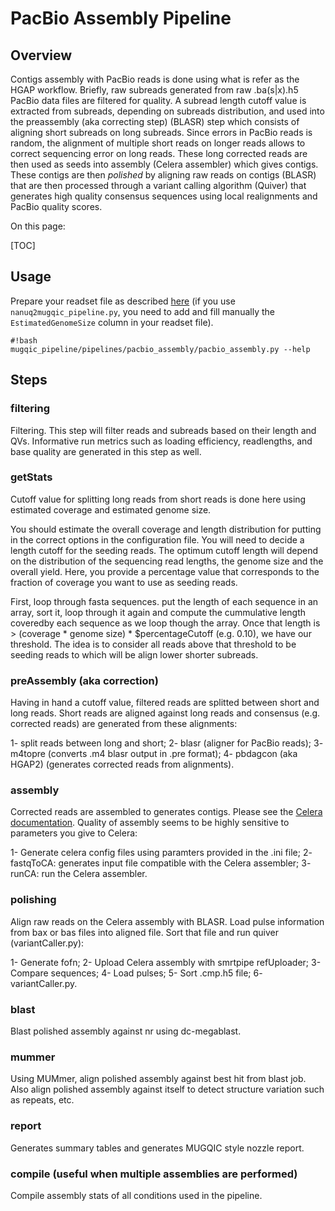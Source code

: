 PacBio Assembly Pipeline
========================


Overview
--------
Contigs assembly with PacBio reads is done using what is refer as the HGAP workflow. Briefly, raw subreads generated from raw .ba(s|x).h5 PacBio data files are filtered for quality. A subread length cutoff value is extracted from subreads, depending on subreads distribution, and used into the preassembly (aka correcting step) (BLASR) step which consists of aligning short subreads on long subreads. Since errors in PacBio reads is random, the alignment of multiple short reads on longer reads allows to correct sequencing error on long reads. These long corrected reads are then used as seeds into assembly (Celera assembler) which gives contigs. These contigs are then *polished* by aligning raw reads on contigs (BLASR) that are then processed through a variant calling algorithm (Quiver) that generates high quality consensus sequences using local realignments and PacBio quality scores.


On this page:

[TOC]


Usage
-----
Prepare your readset file as described [here](https://bitbucket.org/mugqic/mugqic_pipeline/src/python/#markdown-header-pacbio-assembly) (if you use `nanuq2mugqic_pipeline.py`, you need to add and fill manually the `EstimatedGenomeSize` column in your readset file).

```
#!bash
mugqic_pipeline/pipelines/pacbio_assembly/pacbio_assembly.py --help
```


Steps
-----
### filtering
Filtering. This step will filter reads and subreads based on their length and QVs. Informative run metrics such as loading efficiency, readlengths, and base quality are generated in this step as well.

### getStats
Cutoff value for splitting long reads from short reads is done here using estimated coverage and estimated genome size.

You should estimate the overall coverage and length distribution for putting in the correct options in the configuration file. You will need to decide a length cutoff for the seeding reads. The optimum cutoff length will
depend on the distribution of the sequencing read lengths, the genome size and the overall yield. Here, you provide a percentage value that corresponds to the fraction of coverage you want to use as seeding reads.

First, loop through fasta sequences. put the length of each sequence in an array, sort it, loop through it again and compute the cummulative length coveredby each sequence as we loop though the array. Once that length is >
(coverage * genome size) * $percentageCutoff (e.g. 0.10), we have our threshold. The idea is to consider all reads above that threshold to be seeding reads to which will be align lower shorter subreads.

### preAssembly (aka correction)
Having in hand a cutoff value, filtered reads are splitted between short and long reads. Short reads are aligned against long reads and consensus (e.g. corrected reads) are generated from these alignments:

1- split reads between long and short;
2- blasr (aligner for PacBio reads);
3- m4topre (converts .m4 blasr output in .pre format);
4- pbdagcon (aka HGAP2) (generates corrected reads from alignments).

### assembly
Corrected reads are assembled to generates contigs. Please see the [Celera documentation](http://wgs-assembler.sourceforge.net/wiki/index.php/RunCA). Quality of assembly seems to be highly sensitive to parameters you give to Celera:

1- Generate celera config files using paramters provided in the .ini file;
2- fastqToCA: generates input file compatible with the Celera assembler;
3- runCA: run the Celera assembler.

### polishing
Align raw reads on the Celera assembly with BLASR. Load pulse information from bax or bas files into aligned file. Sort that file and run quiver (variantCaller.py):

1- Generate fofn;
2- Upload Celera assembly with smrtpipe refUploader;
3- Compare sequences;
4- Load pulses;
5- Sort .cmp.h5 file;
6- variantCaller.py.

### blast
Blast polished assembly against nr using dc-megablast.

### mummer

Using MUMmer, align polished assembly against best hit from blast job. Also align polished assembly against itself to detect structure variation such as repeats, etc.

### report
Generates summary tables and generates MUGQIC style nozzle report.

### compile (useful when multiple assemblies are performed)
Compile assembly stats of all conditions used in the pipeline.
